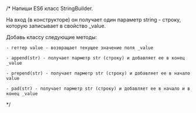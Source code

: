/*
  Напиши ES6 класс StringBuilder.
  
  На вход (в конструкторе) он получает один параметр string - строку,
  которую записывает в свойство _value.
  
  Добавь классу следующие методы:
  
    - геттер value - возвращает текущее значение поля _value
  
    - append(str) - получает парметр str (строку) и добавляет ее в конец _value
    
    - prepend(str) - получает парметр str (строку) и добавляет ее в начало value
  
    - pad(str) - получает парметр str (строку) и добавляет ее в начало и в конец _value
*/

